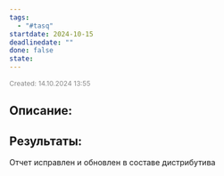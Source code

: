 ```yaml
---
tags:
  - "#tasq"
startdate: 2024-10-15
deadlinedate: ""
done: false
state:
---
```

<span style="font-size:12px; color:#888888;">Created: 14.10.2024 13:55</span>

## Описание:


## Результаты:

Отчет исправлен и обновлен в составе дистрибутива
